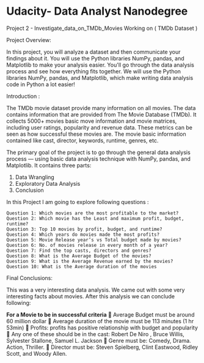# Udacity- Data Analyst Nanodegree 
Project 2 - Investigate_data_on_TMDb_Movies
Working on ( TMDb Dataset )


Project Overview:

In this project, you will analyze a dataset and then communicate your findings about it.
You will use the Python libraries NumPy, pandas, and Matplotlib to make your analysis easier.
You'll go through the data analysis process and see how everything fits together.
We will use the Python libraries NumPy, pandas, and Matplotlib, which make writing data analysis
code in Python a lot easier! 

Introduction :

The TMDb movie dataset provide many information on all movies. The data contains
information that are provided from The Movie Database (TMDb). It collects 5000+ movies
basic move information and movie matrices, including user ratings, popularity and revenue
data. These metrics can be seen as how successful these movies are. The movie basic
information contained like cast, director, keywords, runtime, genres, etc.

The primary goal of the project is to go through the general data analysis process — using
basic data analysis technique with NumPy, pandas, and Matplotlib. It contains three parts:
  1. Data Wrangling
  2. Exploratory Data Analysis
  3. Conclusion

In this Project I am going to explore following questions :

    Question 1: Which movies are the most profitable to the market?
    Question 2: Which movie has the Least and maximum profit, budget, runtime?
    Question 3: Top 10 movies by profit, budget, and runtime?
    Question 4: Which years do movies made the most profits?
    Question 5: Movie Release year’s vs Total budget made by movies?
    Question 6: No. of movies release in every month of a year?
    Question 7: Find the top casts, directors and genres?
    Question 8: What is the Average Budget of the movies?
    Question 9: What is the Average Revenue earned by the movies?
    Question 10: What is the Average duration of the movies
    
Final Conclusions:

This was a very interesting data analysis. We came out with some very interesting facts about
movies. After this analysis we can conclude following:

**For a Movie to be in successful criteria**
     Average Budget must be around 60 million dollar
     Average duration of the movie must be 113 minutes (1 hr 53min)
     Profits: profits has positive relationship with budget and popularity
     Any one of these should be in the cast: Robert De Niro , Bruce Willis, Sylvester
      Stallone, Samuel L. Jackson
     Genre must be: Comedy, Drama. Action, Thriller.
     Director must be: Steven Spielberg, Clint Eastwood, Ridley Scott, and Woody Allen.
